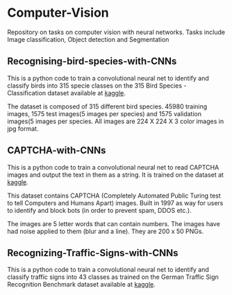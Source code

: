 # Computer-Vision
Repository on tasks on computer vision with neural networks. Tasks include Image classification, Object detection and Segmentation


## Recognising-bird-species-with-CNNs

This is a python code to train a convolutional neural net to identify and classify birds into 315 specie classes on the 315 Bird Species - Classification dataset available at [kaggle](https://www.kaggle.com/gpiosenka/100-bird-species).

The dataset is composed of 315 different bird species. 45980 training images, 1575 test images(5 images per species) and 1575 validation images(5 images per species.
All images are 224 X 224 X 3 color images in jpg format.



## CAPTCHA-with-CNNs

This is a python code to train a convolutional neural net to read CAPTCHA images and output the text in them as a string. It is trained on the dataset at [kaggle](https://www.kaggle.com/fournierp/captcha-version-2-images).

This dataset contains CAPTCHA (Completely Automated Public Turing test to tell Computers and Humans Apart) images. Built in 1997 as way for users to identify and block bots (in order to prevent spam, DDOS etc.).

The images are 5 letter words that can contain numbers. The images have had noise applied to them (blur and a line). They are 200 x 50 PNGs.

## Recognizing-Traffic-Signs-with-CNNs

This is a python code to train a convolutional neural net to identify and classify traffic signs into 43 classes as trained on the German Traffic Sign Recognition Benchmark dataset available at [kaggle](https://www.kaggle.com/meowmeowmeowmeowmeow/gtsrb-german-traffic-sign).
